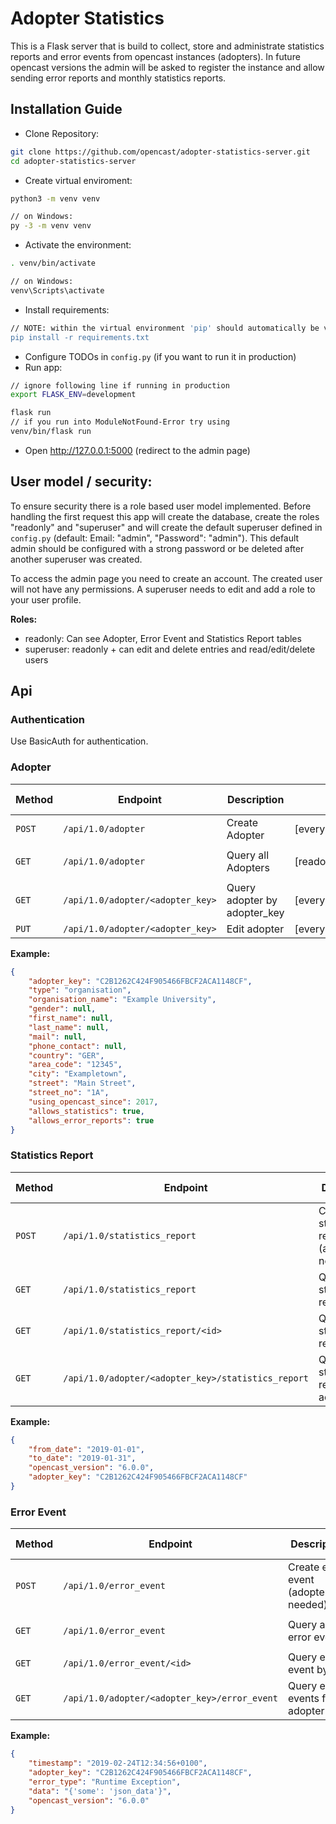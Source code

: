 # Adopter Statistics

This is a Flask server that is build to collect, store and administrate statistics reports and error events from 
opencast instances (adopters). 
In future opencast versions the admin will be asked to
register the instance and allow sending error reports and monthly statistics reports.

## Installation Guide

- Clone Repository:
```bash
git clone https://github.com/opencast/adopter-statistics-server.git
cd adopter-statistics-server
```
- Create virtual enviroment:
```bash
python3 -m venv venv

// on Windows:
py -3 -m venv venv
```
- Activate the environment:
```bash
. venv/bin/activate

// on Windows:
venv\Scripts\activate
```
- Install requirements:
```bash
// NOTE: within the virtual environment 'pip' should automatically be version 3.x - use pip3 if it isn't
pip install -r requirements.txt
```
- Configure TODOs in `config.py` (if you want to run it in production)
- Run app:
```bash
// ignore following line if running in production
export FLASK_ENV=development

flask run
// if you run into ModuleNotFound-Error try using
venv/bin/flask run
```
- Open http://127.0.0.1:5000 (redirect to the admin page)

## User model / security:
To ensure security there is a role based user model implemented.
Before handling the first request this app will create the database, create the roles "readonly" and "superuser"
and will create the default superuser defined in `config.py` (default: Email: "admin", "Password": "admin"). This default admin should be configured with a strong
password or be deleted after another superuser was created.

To access the admin page you need to create an account. The created user will not have any permissions.
A superuser needs to edit and add a role to your user profile.

**Roles:**
* readonly: Can see Adopter, Error Event and Statistics Report tables
* superuser: readonly + can edit and delete entries and read/edit/delete users

## Api
### Authentication
Use BasicAuth for authentication.

### Adopter
Method | Endpoint | Description | Auth | Query param 
------ | -------- | ----------- | ---- | -----------
`POST` | `/api/1.0/adopter` | Create Adopter | [everybody] | 
`GET` | `/api/1.0/adopter` | Query all Adopters | [readonly/superuser] | `__limit` & `__offset`
`GET` | `/api/1.0/adopter/<adopter_key>` | Query adopter by adopter_key | [everybody] |
`PUT` | `/api/1.0/adopter/<adopter_key>` | Edit adopter | [everybody] |

**Example:**
```json
{
	"adopter_key": "C2B1262C424F905466FBCF2ACA1148CF",
	"type": "organisation",
	"organisation_name": "Example University",
	"gender": null,
	"first_name": null,
	"last_name": null,
	"mail": null,
	"phone_contact": null,
	"country": "GER",
	"area_code": "12345",
	"city": "Exampletown",
	"street": "Main Street",
	"street_no": "1A",
	"using_opencast_since": 2017,
	"allows_statistics": true,
	"allows_error_reports": true
}
```

### Statistics Report
Method | Endpoint | Description | Auth | Query param 
------ | -------- | ----------- | ---- | -----------
`POST` | `/api/1.0/statistics_report` | Create statistics report (adopter_key needed) | [everybody] | 
`GET` | `/api/1.0/statistics_report` | Query all statistic reports | [readonly/superuser] | `__limit` & `__offset`
`GET` | `/api/1.0/statistics_report/<id>` | Query statistic report by id | [readonly/superuser] | 
`GET` | `/api/1.0/adopter/<adopter_key>/statistics_report` | Query statistics reports from adopter | [everybody] | `__limit` & `__offset`

**Example:**
```json
{
	"from_date": "2019-01-01",
	"to_date": "2019-01-31",
	"opencast_version": "6.0.0",
	"adopter_key": "C2B1262C424F905466FBCF2ACA1148CF"
}
```

### Error Event
Method | Endpoint | Description | Auth | Query param 
------ | -------- | ----------- | ---- | -----------
`POST` | `/api/1.0/error_event` | Create error event (adopter_key needed) | [everybody] | 
`GET` | `/api/1.0/error_event` | Query all error events | [readonly/superuser] | `__limit` & `__offset`
`GET` | `/api/1.0/error_event/<id>` | Query error event by id | [readonly/superuser] | 
`GET` | `/api/1.0/adopter/<adopter_key>/error_event` | Query error events from adopter | [everybody] | `__limit` & `__offset`

**Example:**
```json
{
	"timestamp": "2019-02-24T12:34:56+0100",
	"adopter_key": "C2B1262C424F905466FBCF2ACA1148CF",
	"error_type": "Runtime Exception",
	"data": "{'some': 'json_data'}",
	"opencast_version": "6.0.0"
}
```